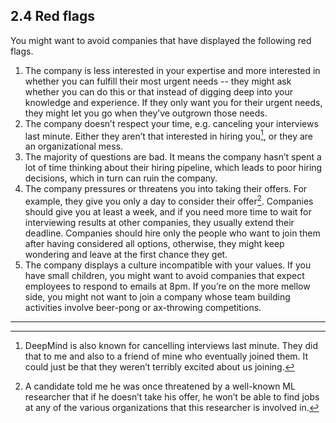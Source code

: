 ## 2.4 Red flags

You might want to avoid companies that have displayed the following red flags.

1. The company is less interested in your expertise and more interested in whether you can fulfill their most urgent needs -- they might ask whether you can do this or that instead of digging deep into your knowledge and experience. If they only want you for their urgent needs, they might let you go when they’ve outgrown those needs.
2. The company doesn’t respect your time, e.g. canceling your interviews last minute. Either they aren’t that interested in hiring you[^46], or they are an organizational mess.
3. The majority of questions are bad. It means the company hasn’t spent a lot of time thinking about their hiring pipeline, which leads to poor hiring decisions, which in turn can ruin the company.
4. The company pressures or threatens you into taking their offers. For example, they give you only a day to consider their offer[^47]. Companies should give you at least a week, and if you need more time to wait for interviewing results at other companies, they usually extend their deadline. Companies should hire only the people who want to join them after having considered all options, otherwise, they might keep wondering and leave at the first chance they get.
5. The company displays a culture incompatible with your values. If you have small children, you might want to avoid companies that expect employees to respond to emails at 8pm. If you’re on the more mellow side, you might not want to join a company whose team building activities involve beer-pong or ax-throwing competitions.

----

[^46]:
     DeepMind is also known for cancelling interviews last minute. They did that to me and also to a friend of mine who eventually joined them. It could just be that they weren’t terribly excited about us joining.

[^47]:
     A candidate told me he was once threatened by a well-known ML researcher that if he doesn’t take his offer, he won’t be able to find jobs at any of the various organizations that this researcher is involved in.
